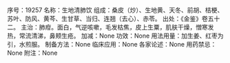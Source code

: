 序号：19257
名称：生地清肺饮
组成：桑皮（炒）、生地黄、天冬、前胡、桔梗、苏叶、防风、黄芩、生甘草、当归、连翘（去心）、赤苓。
出处：《金鉴》卷五十二。
主治：肺疳。面白，气逆咳嗽，毛发枯焦，皮上生粟，肌肤干燥，憎寒发热，常流清涕，鼻颊生疮。
加减：None
功效：None
用法用量：加生姜、红枣为引，水煎服。
制备方法：None
临床应用：None
各家论述：None
用药禁忌：None
附注：None

